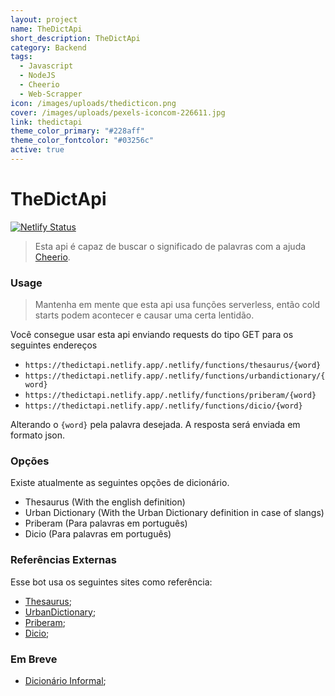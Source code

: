 ```yaml
---
layout: project
name: TheDictApi
short_description: TheDictApi
category: Backend
tags:
  - Javascript
  - NodeJS
  - Cheerio
  - Web-Scrapper
icon: /images/uploads/thedicticon.png
cover: /images/uploads/pexels-iconcom-226611.jpg
link: thedictapi
theme_color_primary: "#228aff"
theme_color_fontcolor: "#03256c"
active: true
---
```


# TheDictApi

[![Netlify Status](https://api.netlify.com/api/v1/badges/21b938bf-5732-43f6-803c-85c563b5c16e/deploy-status)](https://app.netlify.com/sites/thedictapi/deploys)

> Esta api é capaz de buscar o significado de palavras com a ajuda [Cheerio](https://cheerio.js.org/).

### Usage

> Mantenha em mente que esta api usa funções serverless, então cold starts podem acontecer e causar uma certa lentidão.

Você consegue usar esta api enviando requests do tipo GET para os seguintes endereços

-   `https://thedictapi.netlify.app/.netlify/functions/thesaurus/{word}`
-   `https://thedictapi.netlify.app/.netlify/functions/urbandictionary/{word}`
-   `https://thedictapi.netlify.app/.netlify/functions/priberam/{word}`
-   `https://thedictapi.netlify.app/.netlify/functions/dicio/{word}`

Alterando o `{word}` pela palavra desejada.
A resposta será enviada em formato json.

### Opções

Existe atualmente as seguintes opções de dicionário.

-   Thesaurus (With the english definition)
-   Urban Dictionary (With the Urban Dictionary definition in case of slangs)
-   Priberam (Para palavras em português)
-   Dicio (Para palavras em português)

### Referências Externas

Esse bot usa os seguintes sites como referência:

-   [Thesaurus](http://word.com);
-   [UrbanDictionary](http://urbandictionary.com);
-   [Priberam](https://dicionario.priberam.org);
-   [Dicio](https://www.dicio.com.br/);

### Em Breve

-   [Dicionário Informal](https://www.dicionarioinformal.com.br/);